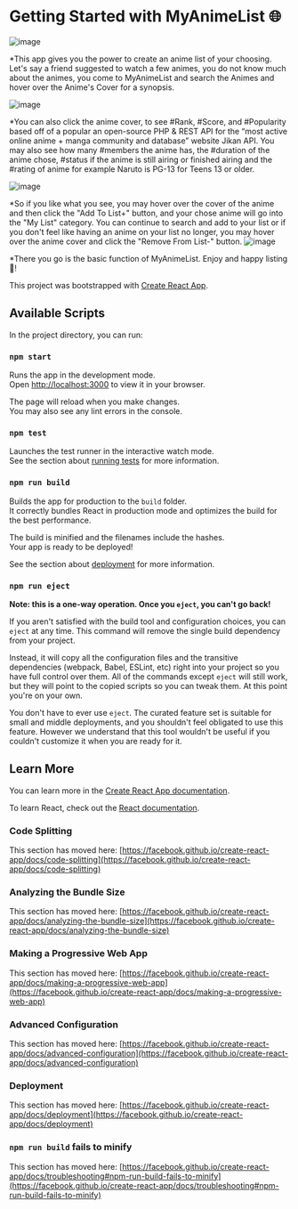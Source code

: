 # Getting Started with MyAnimeList :globe_with_meridians:
![image](https://github.com/toneiscoding/Module2Project/assets/129553282/9c07c9bd-23cb-45c7-a647-dae4b4a7947d)

*This app gives you the power to create an anime list of your choosing.  Let's say a friend suggested to watch a few animes, you do not know much about the animes, you come to MyAnimeList and search the Animes and hover over the Anime's Cover for a synopsis. 

![image](https://github.com/toneiscoding/Module2Project/assets/129553282/c2523093-dc84-472f-b97d-9cb41d5d37c0)

*You can also click the anime cover, to see #Rank, #Score, and #Popularity based off of a popular an open-source PHP & REST API for the “most active online anime + manga community and database” website Jikan API. You may also see how many #members the anime has, the #duration of the anime chose, #status if the anime is still airing or finished airing and the #rating of anime for example Naruto is PG-13 for Teens 13 or older.  

![image](https://github.com/toneiscoding/Module2Project/assets/129553282/0fb48f83-7d83-424a-ad15-72b0fc57bdea)


*So if you like what you see, you may hover over the cover of the anime and then click the "Add To List+" button, and your chose anime will go into the "My List" category.  You can continue to search and add to your list or if you don't feel like having an anime on your list no longer, you may hover over the anime cover and click the "Remove From List-" button.
![image](https://github.com/toneiscoding/Module2Project/assets/129553282/bb34fa55-cc61-41dc-ae28-92f267298eb5)


*There you go is the basic function of MyAnimeList.  Enjoy and happy listing :information_desk_person:!  

This project was bootstrapped with [Create React App](https://github.com/facebook/create-react-app).

## Available Scripts

In the project directory, you can run:

### `npm start`

Runs the app in the development mode.\
Open [http://localhost:3000](http://localhost:3000) to view it in your browser.

The page will reload when you make changes.\
You may also see any lint errors in the console.

### `npm test`

Launches the test runner in the interactive watch mode.\
See the section about [running tests](https://facebook.github.io/create-react-app/docs/running-tests) for more information.

### `npm run build`

Builds the app for production to the `build` folder.\
It correctly bundles React in production mode and optimizes the build for the best performance.

The build is minified and the filenames include the hashes.\
Your app is ready to be deployed!

See the section about [deployment](https://facebook.github.io/create-react-app/docs/deployment) for more information.

### `npm run eject`

**Note: this is a one-way operation. Once you `eject`, you can't go back!**

If you aren't satisfied with the build tool and configuration choices, you can `eject` at any time. This command will remove the single build dependency from your project.

Instead, it will copy all the configuration files and the transitive dependencies (webpack, Babel, ESLint, etc) right into your project so you have full control over them. All of the commands except `eject` will still work, but they will point to the copied scripts so you can tweak them. At this point you're on your own.

You don't have to ever use `eject`. The curated feature set is suitable for small and middle deployments, and you shouldn't feel obligated to use this feature. However we understand that this tool wouldn't be useful if you couldn't customize it when you are ready for it.

## Learn More

You can learn more in the [Create React App documentation](https://facebook.github.io/create-react-app/docs/getting-started).

To learn React, check out the [React documentation](https://reactjs.org/).

### Code Splitting

This section has moved here: [https://facebook.github.io/create-react-app/docs/code-splitting](https://facebook.github.io/create-react-app/docs/code-splitting)

### Analyzing the Bundle Size

This section has moved here: [https://facebook.github.io/create-react-app/docs/analyzing-the-bundle-size](https://facebook.github.io/create-react-app/docs/analyzing-the-bundle-size)

### Making a Progressive Web App

This section has moved here: [https://facebook.github.io/create-react-app/docs/making-a-progressive-web-app](https://facebook.github.io/create-react-app/docs/making-a-progressive-web-app)

### Advanced Configuration

This section has moved here: [https://facebook.github.io/create-react-app/docs/advanced-configuration](https://facebook.github.io/create-react-app/docs/advanced-configuration)

### Deployment

This section has moved here: [https://facebook.github.io/create-react-app/docs/deployment](https://facebook.github.io/create-react-app/docs/deployment)

### `npm run build` fails to minify

This section has moved here: [https://facebook.github.io/create-react-app/docs/troubleshooting#npm-run-build-fails-to-minify](https://facebook.github.io/create-react-app/docs/troubleshooting#npm-run-build-fails-to-minify)
